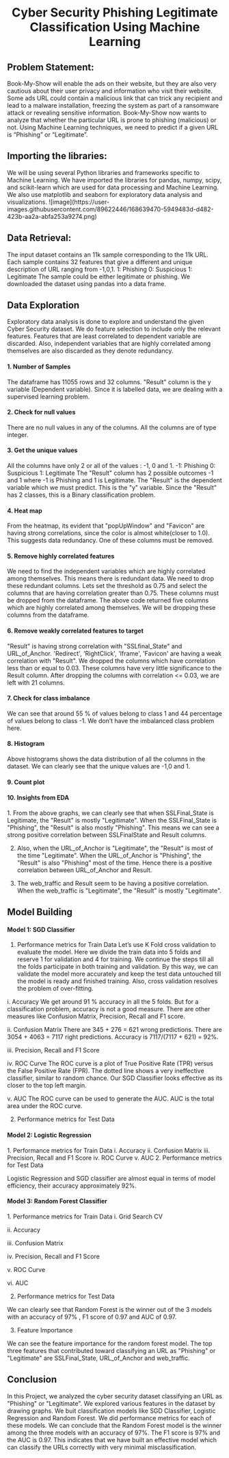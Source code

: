 <h1 align="center">Cyber Security Phishing Legitimate Classification Using Machine Learning</h1>
<h2>Problem Statement:</h2>
Book-My-Show will enable the ads on their website, but they are also very cautious about their user privacy and information who visit their website. Some ads URL could contain a malicious link that can trick any recipient and lead to a malware installation, freezing the system as part of a ransomware attack or revealing sensitive information. Book-My-Show now wants to analyze that whether the particular URL is prone to phishing (malicious) or not. Using Machine Learning techniques, we need to predict if a given URL is “Phishing” or “Legitimate”.
<h2>Importing the libraries:</h2>
We will be using several Python libraries and frameworks specific to Machine Learning. We have imported the libraries for pandas, numpy, scipy, and scikit-learn which are used for data processing and Machine Learning. We also use matplotlib and seaborn for exploratory data analysis and visualizations.
![image](https://user-images.githubusercontent.com/89622446/168639470-5949483d-d482-423b-aa2a-abfa253a9274.png)
<h2>Data Retrieval:</h2>
The input dataset contains an 11k sample corresponding to the 11k URL. Each sample contains 32 features that give a different and unique description of URL ranging from -1,0,1.
 1: Phishing
 0: Suspicious
 1: Legitimate
The sample could be either legitimate or phishing. We downloaded the dataset using pandas into a data frame.
<h2>Data Exploration</h2>
Exploratory data analysis is done to explore and understand the given Cyber Security dataset. We do feature selection to include only the relevant features. Features that are least correlated to dependent variable are discarded. Also, independent variables that are highly correlated among themselves are also discarded as they denote redundancy. 
<h4>1.	Number of Samples</h4>
The dataframe has 11055 rows and 32 columns. "Result" column is the y variable (Dependent variable). Since it is labelled data, we are dealing with a supervised learning problem.
<h4>2.	Check for null values </h4>
There are no null values in any of the columns. All the columns are of type integer.
<h4>3.	Get the unique values </h4>
All the columns have only 2 or all of the values : -1, 0 and 1.
-1: Phishing 0: Suspicious 1: Legitimate
The "Result" column has 2 possible outcomes -1 and 1 where -1 is Phishing and 1 is Legitimate.
The "Result" is the dependent variable which we must predict. This is the "y" variable. Since the "Result" has 2 classes, this is a Binary classification problem.
<h4>4.	Heat map </h4>
From the heatmap, its evident that "popUpWindow" and "Favicon" are having strong correlations, since the color is almost white(closer to 1.0). This suggests data redundancy. One of these columns must be removed.
<h4>5.	Remove highly correlated features </h4>
We need to find the independent variables which are highly correlated among themselves. This means there is redundant data. We need to drop these redundant columns. Lets set the threshold as 0.75 and select the columns that are having correlation greater than 0.75. These columns must be dropped from the dataframe. 
The above code returned five columns which are highly correlated among themselves. We will be dropping these columns from the dataframe.
<h4>6.	Remove weakly correlated features to target </h4>
"Result" is having strong correlation with "SSLfinal_State" and    URL_of_Anchor. 'Redirect', 'RightClick', 'Iframe', 'Favicon' are having a weak correlation with "Result". We dropped the columns which have correlation less than or equal to 0.03. These columns have very little significance to the Result column.
After dropping the columns with correlation <= 0.03, we are left with 21 columns.
<h4>7.	Check for class imbalance </h4>
We can see that around 55 % of values belong to class 1 and 44 percentage of values belong to class -1. We don’t have the imbalanced class problem here.
<h4>8.	Histogram </h4>
Above histograms shows the data distribution of all the columns in the dataset. We can clearly    see that the unique values are -1,0 and 1.
<h4>9.	Count plot </h4>
<h4>10.	Insights from EDA </h4>
1. From the above graphs, we can clearly see that when SSLFinal_State is Legitimate, the "Result"   is mostly "Legitimate". When the SSLFinal_State is "Phishing", the "Result" is also mostly "Phishing". This means we can see a strong positive correlation between SSLFinalState and Result columns.

2. Also, when the URL_of_Anchor is "Legitimate", the "Result" is most of the time "Legitimate".    When the URL_of_Anchor is "Phishing", the "Result" is also "Phishing" most of the time. Hence there is a positive correlation between URL_of_Anchor and Result.

3. The web_traffic and Result seem to be having a positive correlation. When the web_traffic is "Legitimate", the "Result" is mostly "Legitimate".

<h2>Model Building</h2>
<h4>Model 1: SGD Classifier</h4>
                        
1.	Performance metrics for Train Data
Let’s use K Fold cross validation to evaluate the model. Here we divide the train data into 5 folds and reserve 1 for validation and 4 for training. We continue the steps till all the folds participate in both training and validation. By this way, we can validate the model more accurately and keep the test data untouched till the model is ready and finished training. Also, cross validation resolves the problem of over-fitting.

i.	Accuracy 
We get around 91 % accuracy in all the 5 folds. But for a classification problem, accuracy is not a good measure. There are other measures like Confusion Matrix, Precision, Recall and F1 score.

ii.	Confusion Matrix 
There are 345 + 276 = 621 wrong predictions. There are 3054 + 4063 = 7117 right predictions. Accuracy is 7117/(7117 + 621) = 92%.

iii.	Precision, Recall and F1 Score

iv.	ROC Curve
 		The ROC curve is a plot of True Positive Rate (TPR) versus the False Positive Rate (FPR). The dotted line shows a very ineffective classifier, similar to random chance. Our SGD Classifier looks effective as its closer to the top left margin.

v.	AUC
 				The ROC curve can be used to generate the AUC. AUC is the total area under the ROC curve.  

2.	Performance metrics for Test Data

 
<h4>Model 2: Logistic Regression</h4>
1.	Performance metrics for Train Data
i.	Accuracy 
ii.	Confusion Matrix 
iii.	Precision, Recall and F1 Score 
iv.	ROC Curve 
v.	AUC 
2.	Performance metrics for Test Data
 
Logistic Regression and SGD classifier are almost equal in terms of model efficiency, their accuracy approximately 92%.


<h4>Model 3: Random Forest Classifier</h4>
1.	Performance metrics for Train Data
i.	Grid Search CV
 
ii.	Accuracy
 
iii.	Confusion Matrix
 
iv.	Precision, Recall and F1 Score
 
v.	ROC Curve
 
vi.	AUC
 
2.	Performance metrics for Test Data
 
We can clearly see that Random Forest is the winner out of the 3 models with an accuracy of 97% , F1 score of 0.97 and AUC of 0.97.

3.	Feature Importance
 
We can see the feature importance for the random forest model. The top three features that contributed toward classifying an URL as "Phishing" or "Legitimate" are SSLFinal_State, URL_of_Anchor and web_traffic.

<h2>Conclusion</h2>
In this Project, we analyzed the cyber security dataset classifying an URL as "Phishing" or "Legitimate". We explored various features in the dataset by drawing graphs. We buit classification models like SGD Classifier, Logistic Regression and Random Forest. We did performance metrics for each of these models. We can conclude that the Random Forest model is the winner among the three models with an accuracy of 97%. The F1 score is 97% and the AUC is 0.97. This indicates that we have built an effective model which can classify the URLs correctly with very minimal misclassification.
